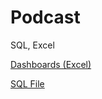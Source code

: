 # Podcast
SQL, Excel

[Dashboards (Excel)](https://github.com/mattclark186/Podcast/blob/main/Podcast%20Listening%20Dashboards.xlsx)

[SQL File](https://github.com/mattclark186/Podcast/blob/main/podcast.sql)
